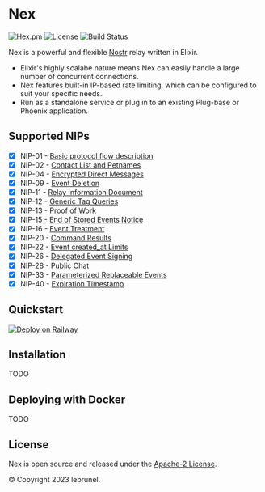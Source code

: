 # Nex

![Hex.pm](https://img.shields.io/hexpm/v/nex?color=informational)
![License](https://img.shields.io/github/license/lebrunel/nex?color=informational)
![Build Status](https://img.shields.io/github/actions/workflow/status/lebrunel/nex/elixir.yml?branch=main)

Nex is a powerful and flexible [Nostr](https://github.com/nostr-protocol/nostr) relay written in Elixir.

- Elixir's highly scalabe nature means Nex can easily handle a large number of concurrent connections.
- Nex features built-in IP-based rate limiting, which can be configured to suit your specific needs. 
- Run as a standalone service or plug in to an existing Plug-base or Phoenix application.

## Supported NIPs

- [x] NIP-01 - [Basic protocol flow description](https://github.com/nostr-protocol/nips/blob/master/01.md)
- [x] NIP-02 - [Contact List and Petnames](https://github.com/nostr-protocol/nips/blob/master/02.md)
- [x] NIP-04 - [Encrypted Direct Messages](https://github.com/nostr-protocol/nips/blob/master/04.md)
- [x] NIP-09 - [Event Deletion](https://github.com/nostr-protocol/nips/blob/master/09.md)
- [x] NIP-11 - [Relay Information Document](https://github.com/nostr-protocol/nips/blob/master/11.md)
- [x] NIP-12 - [Generic Tag Queries](https://github.com/nostr-protocol/nips/blob/master/12.md)
- [x] NIP-13 - [Proof of Work](https://github.com/nostr-protocol/nips/blob/master/13.md)
- [x] NIP-15 - [End of Stored Events Notice](https://github.com/nostr-protocol/nips/blob/master/15.md)
- [x] NIP-16 - [Event Treatment](https://github.com/nostr-protocol/nips/blob/master/16.md)
- [x] NIP-20 - [Command Results](https://github.com/nostr-protocol/nips/blob/master/20.md)
- [x] NIP-22 - [Event created_at Limits](https://github.com/nostr-protocol/nips/blob/master/22.md)
- [x] NIP-26 - [Delegated Event Signing](https://github.com/nostr-protocol/nips/blob/master/26.md)
- [x] NIP-28 - [Public Chat](https://github.com/nostr-protocol/nips/blob/master/28.md)
- [x] NIP-33 - [Parameterized Replaceable Events](https://github.com/nostr-protocol/nips/blob/master/33.md)
- [x] NIP-40 - [Expiration Timestamp](https://github.com/nostr-protocol/nips/blob/master/40.md)

## Quickstart

[![Deploy on Railway](https://railway.app/button.svg)](https://railway.app/new/template/Fxl2iH?referralCode=_w8n1n)

## Installation

TODO

## Deploying with Docker

TODO

## License

Nex is open source and released under the [Apache-2 License](https://github.com/lebrunel/nex/blob/master/LICENSE).

© Copyright 2023 lebrunel.
